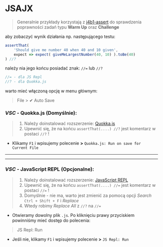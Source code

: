 # JSAJX

> Generalnie przykłady korzystają z [j4b1-assert](./src/j4b1-assert.js) do sprawdzenia poprawności zadań typu **Warm Up** oraz **Challenge**

aby zobaczyć wynik działania np. następującego testu:

```javascript
assertThat(
    'Should give me number 40 when 40 and 10 given',
    expect => expect( giveMeLargestNumber(40, 10) ).toBe(40)
) //?
```

należy nia jego końcu posiadać znak: `//=` lub `//?`  
```javascript
//= - dla JS Repl
//? - dla Quokka.js
```

warto mieć włączoną opcję w menu głównym:
> File > ✔ Auto Save

### _VSC_ - Quokka.js (Domyślnie):
> 1. Należy doinstalować rozszerzenie:
> [Quokka.js](https://marketplace.visualstudio.com/items?itemName=WallabyJs.quokka-vscode)
> 2. Upewnić się, że na końcu `assertThat(....) //?` jest komentarz w postaci `//?` !

- Klikamy `F1` i wpisujemy polecenie **>** `Quokka.js: Run on save for Current File`

---  
---  
  
### _VSC_ - JavaScript REPL (Opcjonalne):
> 1. Należy doinstalować rozszerzenie:
> [JavaScript REPL](https://marketplace.visualstudio.com/items?itemName=achil.vscode-javascript-repl)
> 2. Upewnić się, że na końcu `assertThat(....) //=` jest komentarz w postaci `//=` ! 
> 3. Domyślnie - nie ma, warto jest zmienić za pomocą opcji _Search_ `Ctrl + Shift + F` i _Replace_
> 4. Wtedy robimy _Replace All_ z `//?` na `//=`

- Otwieramy dowolny plik `.js`. Po kliknięciu prawy przyciskiem powinniśmy mieć dostęp do polecenia:  
> JS Repl: Run  

- Jeśli nie, klikamy `F1` i wpisujemy polecenie **>** `JS Repl: Run`
